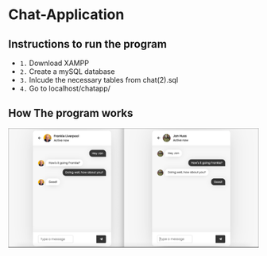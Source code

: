 # Chat-Application
## Instructions to run the program
* `1.` Download XAMPP
* `2.` Create a mySQL database
* `3.` Inlcude the necessary tables from chat(2).sql
* `4.` Go to localhost/chatapp/
## How The program works 
![Screenshot (870).png](https://github.com/blake-reynolds1/Chat-Application/blob/main/Screenshot%20(870).png)
